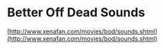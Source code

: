 <!--
id: 1286651660
link: http://tumblr.atmos.org/post/1286651660/better-off-dead-sounds
slug: better-off-dead-sounds
date: Sun Oct 10 2010 15:34:22 GMT-0700 (PDT)
publish: 2010-10-010
tags: 
title: Better Off Dead Sounds
-->


Better Off Dead Sounds
======================

[http://www.xenafan.com/movies/bod/sounds.shtml](http://www.xenafan.com/movies/bod/sounds.shtml)

